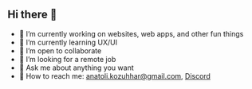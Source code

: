 ## Hi there 👋

- 🔭 I’m currently working on websites, web apps, and other fun things
- 🌱 I’m currently learning UX/UI
- 👯 I’m open to collaborate
- 🤔 I’m looking for a remote job
- 💬 Ask me about anything you want
- 📮 How to reach me: anatoli.kozuhhar@gmail.com, [Discord](https://discord.com/users/986510058571595777)

